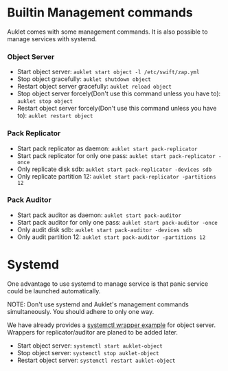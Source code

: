 # Builtin Management commands
Auklet comes with some management commands. It is also possible to manage services with systemd.

### Object Server
* Start object server: `auklet start object -l /etc/swift/zap.yml`
* Stop object gracefully: `auklet shutdown object`
* Restart object server gracefully: `auklet reload object`
* Stop object server forcely(Don't use this command unless you have to): `auklet stop object`
* Restart object server forcely(Don't use this command unless you have to): `auklet restart object`

### Pack Replicator
* Start pack replicator as daemon: `auklet start pack-replicator`
* Start pack replicator for only one pass: `auklet start pack-replicator -once`
* Only replicate disk sdb: `auklet start pack-replicator -devices sdb`
* Only replicate partition 12: `auklet start pack-replicator -partitions 12`

### Pack Auditor
* Start pack auditor as daemon: `auklet start pack-auditor`
* Start pack auditor for only one pass: `auklet start pack-auditor -once`
* Only audit disk sdb: `auklet start pack-auditor -devices sdb`
* Only audit partition 12: `auklet start pack-auditor -partitions 12`

# Systemd
One advantage to use systemd to manage service is that panic service  could be launched automatically. 

NOTE: Don't use systemd and Auklet's management commands simultaneously. You should adhere to only one way.

We have already provides a [systemctl wrapper example](../../packages/rpm/auklet-object.service) for object server. Wrappers for replicator/auditor are planed to be added later.

* Start object server: `systemctl start auklet-object`
* Stop object server: `systemctl stop auklet-object`
* Restart object server: `systemctl restart auklet-object`
